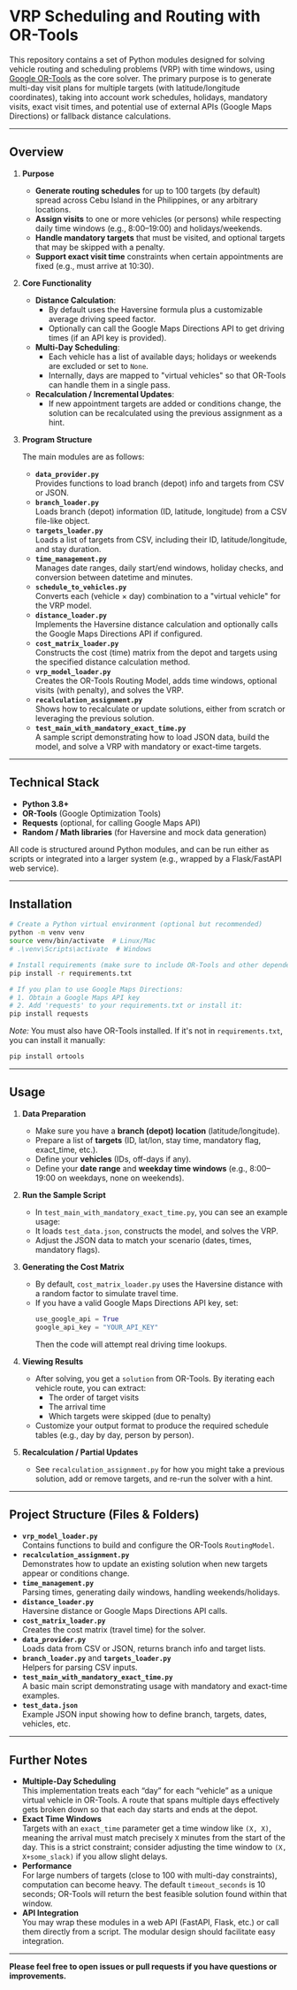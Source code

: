 # VRP Scheduling and Routing with OR-Tools

This repository contains a set of Python modules designed for solving vehicle routing and scheduling problems (VRP) with time windows, using [Google OR-Tools](https://developers.google.com/optimization) as the core solver. The primary purpose is to generate multi-day visit plans for multiple targets (with latitude/longitude coordinates), taking into account work schedules, holidays, mandatory visits, exact visit times, and potential use of external APIs (Google Maps Directions) or fallback distance calculations.

---

## Overview

1. **Purpose**  
   - **Generate routing schedules** for up to 100 targets (by default) spread across Cebu Island in the Philippines, or any arbitrary locations.
   - **Assign visits** to one or more vehicles (or persons) while respecting daily time windows (e.g., 8:00–19:00) and holidays/weekends.
   - **Handle mandatory targets** that must be visited, and optional targets that may be skipped with a penalty.
   - **Support exact visit time** constraints when certain appointments are fixed (e.g., must arrive at 10:30).

2. **Core Functionality**  
   - **Distance Calculation**: 
     - By default uses the Haversine formula plus a customizable average driving speed factor.
     - Optionally can call the Google Maps Directions API to get driving times (if an API key is provided).
   - **Multi-Day Scheduling**:
     - Each vehicle has a list of available days; holidays or weekends are excluded or set to `None`.
     - Internally, days are mapped to "virtual vehicles" so that OR-Tools can handle them in a single pass.
   - **Recalculation / Incremental Updates**:
     - If new appointment targets are added or conditions change, the solution can be recalculated using the previous assignment as a hint.

3. **Program Structure**

   The main modules are as follows:
   - **`data_provider.py`**  
     Provides functions to load branch (depot) info and targets from CSV or JSON.
   - **`branch_loader.py`**  
     Loads branch (depot) information (ID, latitude, longitude) from a CSV file-like object.
   - **`targets_loader.py`**  
     Loads a list of targets from CSV, including their ID, latitude/longitude, and stay duration.
   - **`time_management.py`**  
     Manages date ranges, daily start/end windows, holiday checks, and conversion between datetime and minutes.
   - **`schedule_to_vehicles.py`**  
     Converts each (vehicle × day) combination to a "virtual vehicle" for the VRP model.
   - **`distance_loader.py`**  
     Implements the Haversine distance calculation and optionally calls the Google Maps Directions API if configured.
   - **`cost_matrix_loader.py`**  
     Constructs the cost (time) matrix from the depot and targets using the specified distance calculation method.
   - **`vrp_model_loader.py`**  
     Creates the OR-Tools Routing Model, adds time windows, optional visits (with penalty), and solves the VRP.
   - **`recalculation_assignment.py`**  
     Shows how to recalculate or update solutions, either from scratch or leveraging the previous solution.
   - **`test_main_with_mandatory_exact_time.py`**  
     A sample script demonstrating how to load JSON data, build the model, and solve a VRP with mandatory or exact-time targets.

---

## Technical Stack

- **Python 3.8+**  
- **OR-Tools** (Google Optimization Tools)  
- **Requests** (optional, for calling Google Maps API)  
- **Random / Math libraries** (for Haversine and mock data generation)  

All code is structured around Python modules, and can be run either as scripts or integrated into a larger system (e.g., wrapped by a Flask/FastAPI web service).

---

## Installation

```bash
# Create a Python virtual environment (optional but recommended)
python -m venv venv
source venv/bin/activate  # Linux/Mac
# .\venv\Scripts\activate  # Windows

# Install requirements (make sure to include OR-Tools and other dependencies)
pip install -r requirements.txt

# If you plan to use Google Maps Directions:
# 1. Obtain a Google Maps API key
# 2. Add 'requests' to your requirements.txt or install it:
pip install requests
```

*Note:* You must also have OR-Tools installed. If it's not in `requirements.txt`, you can install it manually:
```bash
pip install ortools
```

---

## Usage

1. **Data Preparation**  
   - Make sure you have a **branch (depot) location** (latitude/longitude).
   - Prepare a list of **targets** (ID, lat/lon, stay time, mandatory flag, exact_time, etc.).
   - Define your **vehicles** (IDs, off-days if any).
   - Define your **date range** and **weekday time windows** (e.g., 8:00–19:00 on weekdays, none on weekends).

2. **Run the Sample Script**  
   - In `test_main_with_mandatory_exact_time.py`, you can see an example usage:
   - It loads `test_data.json`, constructs the model, and solves the VRP.
   - Adjust the JSON data to match your scenario (dates, times, mandatory flags).

3. **Generating the Cost Matrix**  
   - By default, `cost_matrix_loader.py` uses the Haversine distance with a random factor to simulate travel time.
   - If you have a valid Google Maps Directions API key, set:
     ```python
     use_google_api = True
     google_api_key = "YOUR_API_KEY"
     ```
     Then the code will attempt real driving time lookups.

4. **Viewing Results**  
   - After solving, you get a `solution` from OR-Tools. By iterating each vehicle route, you can extract:
     - The order of target visits
     - The arrival time
     - Which targets were skipped (due to penalty)
   - Customize your output format to produce the required schedule tables (e.g., day by day, person by person).

5. **Recalculation / Partial Updates**  
   - See `recalculation_assignment.py` for how you might take a previous solution, add or remove targets, and re-run the solver with a hint.

---

## Project Structure (Files & Folders)

- **`vrp_model_loader.py`**  
  Contains functions to build and configure the OR-Tools `RoutingModel`.
- **`recalculation_assignment.py`**  
  Demonstrates how to update an existing solution when new targets appear or conditions change.
- **`time_management.py`**  
  Parsing times, generating daily windows, handling weekends/holidays.
- **`distance_loader.py`**  
  Haversine distance or Google Maps Directions API calls.
- **`cost_matrix_loader.py`**  
  Creates the cost matrix (travel time) for the solver.
- **`data_provider.py`**  
  Loads data from CSV or JSON, returns branch info and target lists.
- **`branch_loader.py`** and **`targets_loader.py`**  
  Helpers for parsing CSV inputs.
- **`test_main_with_mandatory_exact_time.py`**  
  A basic main script demonstrating usage with mandatory and exact-time examples.
- **`test_data.json`**  
  Example JSON input showing how to define branch, targets, dates, vehicles, etc.

---

## Further Notes

- **Multiple-Day Scheduling**  
  This implementation treats each “day” for each “vehicle” as a unique virtual vehicle in OR-Tools. A route that spans multiple days effectively gets broken down so that each day starts and ends at the depot.  
- **Exact Time Windows**  
  Targets with an `exact_time` parameter get a time window like `(X, X)`, meaning the arrival must match precisely `X` minutes from the start of the day. This is a strict constraint; consider adjusting the time window to `(X, X+some_slack)` if you allow slight delays.
- **Performance**  
  For large numbers of targets (close to 100 with multi-day constraints), computation can become heavy. The default `timeout_seconds` is 10 seconds; OR-Tools will return the best feasible solution found within that window.
- **API Integration**  
  You may wrap these modules in a web API (FastAPI, Flask, etc.) or call them directly from a script. The modular design should facilitate easy integration.

---

**Please feel free to open issues or pull requests if you have questions or improvements.**  
